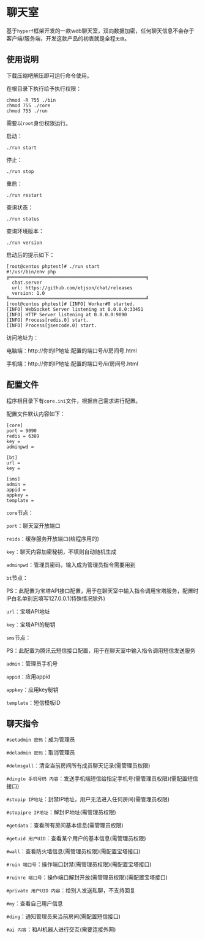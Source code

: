 # 聊天室

基于`hyperf`框架开发的一款web聊天室，双向数据加密，任何聊天信息不会存于客户端/服务端，开发这款产品的初衷就是全程`无痕`。

## 使用说明

下载压缩吧解压即可运行命令使用。

在根目录下执行给予执行权限：

```shell
chmod -R 755 ./bin
chmod 755 ./core
chmod 755 ./run
```

需要以`root`身份权限运行。

启动：

```shell
./run start
```

停止：

```shell
./run stop
```

重启：

```shell
./run restart
```

查询状态：

```shell
./run status
```

查询环境版本：

```shell
./run version
```

启动后的提示如下：

```text
[root@centos phptest]# ./run start
#!/usr/bin/env php
╔══════════════════════════════════════════════════╗
  chat.server
  url: https://github.com/etjson/chat/releases
  version: 1.0
╚══════════════════════════════════════════════════╝
[root@centos phptest]# [INFO] Worker#0 started.
[INFO] WebSocket Server listening at 0.0.0.0:33451
[INFO] HTTP Server listening at 0.0.0.0:9090
[INFO] Process[redis.0] start.
[INFO] Process[jsencode.0] start.
```

访问地址为：

电脑端：http://你的IP地址:配置的端口号/i/房间号.html

手机端：http://你的IP地址:配置的端口号/ii/房间号.html

## 配置文件

程序根目录下有`core.ini`文件，根据自己需求进行配置。

配置文件默认内容如下：

```text
[core]
port = 9090
redis = 6389
key =
adminpwd =

[bt]
url =
key =

[sms]
admin =
appid =
appkey =
template =
```

`core`节点：

`port`：聊天室开放端口

`reids`：缓存服务开放端口(给程序用的)

`key`：聊天内容加密秘钥，不填则自动随机生成

`adminpwd`：管理员密码，输入成为管理员指令需要用到

`bt`节点：

PS：此配置为宝塔API接口配置，用于在聊天室中输入指令调用宝塔服务，配置时IP白名单别忘填写127.0.0.1(特殊情况除外)

`url`：宝塔API地址

`key`：宝塔API的秘钥

`sms`节点：

PS：此配置为腾讯云短信接口配置，用于在聊天室中输入指令调用短信发送服务

`admin`：管理员手机号

`appid`：应用appid

`appkey`：应用key秘钥

`template`：短信模板ID

## 聊天指令

`#setadmin 密码`：成为管理员

`#deladmin 密码`：取消管理员

`#delmsgall`：清空当前房间所有成员聊天记录(需管理员权限)

`#dingto 手机号码 内容`：发送手机端短信给指定手机号(需管理员权限)(需配置短信接口)

`#stopip IP地址`：封禁IP地址，用户无法进入任何房间(需管理员权限)

`#stopipre IP地址`：解封IP地址(需管理员权限)

`#getdata`：查看所有房间基本信息(需管理员权限)

`#getuid 用户UID`：查看某个用户的基本信息(需管理员权限)

`#wall`：查看防火墙信息(需管理员权限)(需配置宝塔接口)

`#ruin 端口号`：操作端口封禁(需管理员权限)(需配置宝塔接口)

`#ruinre 端口号`：操作端口解封开放(需管理员权限)(需配置宝塔接口)

`#private 用户UID 内容`：给别人发送私聊，不支持回复

`#my`：查看自己用户信息

`#ding`：通知管理员来当前房间(需配置短信接口)

`#ai 内容`：和AI机器人进行交互(需要连接外网)
